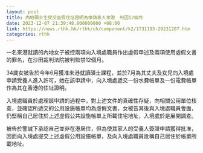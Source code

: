 ```yaml
---
layout: post
title: 內地碩士生提交虛假住址證明為申請家人來港　判囚12個月
date: 2023-12-07 21:39:48.000000000 +08:00
link: https://news.rthk.hk/rthk/ch/component/k2/1731193-20231207.htm
categories: rthk
---
```


一名來港就讀的內地女子被控兩項向入境處職員作出虛假申述及兩項使用虛假文書的罪名，在沙田裁判法院被判監禁12個月。
 
34歲女被告於今年6月獲准來港就讀碩士課程，並於7月為其丈夫及女兒向入境處申請受養人進入許可，她在該申請中，向入境處遞交一份水費帳單及一份電費帳單作為其在香港的住址證明。

入境處職員於處理該申請的過程中，對上述文件的真確性存疑，向相關公用單位核查，並確認所遞交的公用設施帳單均為虛假文書，女被告其後與入境處職員會面，仍堅稱自己居住於上述虛假公共設施帳單上所載住宅地址，入境處於是展開調查。
 
被告於警誡下承認自己並非在港居住，但為使其家人的受養人簽證申請獲得批准，因而向入境處提交上述虛假公用設施帳單，及向入境處職員訛稱自己居住於帳單所載地址。
